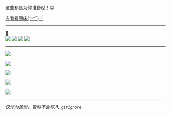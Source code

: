 这些都是为你准备哒！😊

[去看看图床(ᵔᵕᵔ˶)！](https://imgloc.com/Lin)

---
💖  
![](https://i.328888.xyz/2023/02/08/3fMNq.png)
![](https://i.328888.xyz/2023/03/30/i0GbIo.png)
![](https://i.328888.xyz/2023/02/08/3f1Ha.png)
![](https://i.328888.xyz/2023/05/01/iLnh6x.png)

---
![](https://i.328888.xyz/2023/01/23/OPi2A.jpeg)

![](https://i.328888.xyz/2023/01/23/OPV7o.jpeg)

![](https://i.328888.xyz/2023/02/04/NpN0x.jpeg)

![](https://i.328888.xyz/2023/02/08/3fNvv.gif)

![](https://i.imgloc.com/2023/05/29/Vtx3oc.jpeg)

  
---

*仅作为备份，暂时不会写入`.gitignore`*